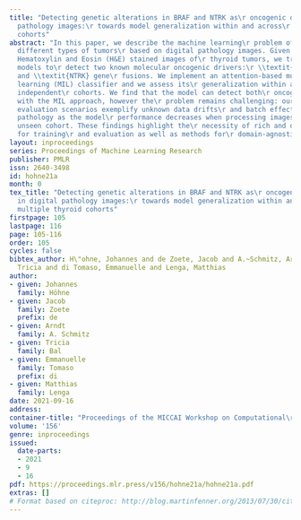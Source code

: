 ```yaml
---
title: "Detecting genetic alterations in BRAF and NTRK as\r oncogenic drivers in digital
  pathology images:\r towards model generalization within and across\r multiple thyroid
  cohorts"
abstract: "In this paper, we describe the machine learning\r problem of identifying
  different types of tumors\r based on digital pathology images. Given a set of\r
  Hematoxylin and Eosin (H&E) stained images of\r thyroid tumors, we train deep learning
  models to\r detect two known molecular oncogenic drivers:\r \\textit{BRAF} mutations
  and \\textit{NTRK} gene\r fusions. We implement an attention-based multiple\r instance
  learning (MIL) classifier and we assess its\r generalization within and across three
  independent\r cohorts. We find that the model can detect both\r oncogenic drivers
  with the MIL approach, however the\r problem remains challenging: our exhaustive\r
  evaluation scenarios exemplify unknown data drifts\r and batch effects in digital
  pathology as the model\r performance decreases when processing images from an\r
  unseen cohort. These findings highlight the\r necessity of rich and diverse datasets
  for training\r and evaluation as well as methods for\r domain-agnostic learning."
layout: inproceedings
series: Proceedings of Machine Learning Research
publisher: PMLR
issn: 2640-3498
id: hohne21a
month: 0
tex_title: "Detecting genetic alterations in BRAF and NTRK as\r oncogenic drivers
  in digital pathology images:\r towards model generalization within and across\r
  multiple thyroid cohorts"
firstpage: 105
lastpage: 116
page: 105-116
order: 105
cycles: false
bibtex_author: H\"ohne, Johannes and de Zoete, Jacob and A.~Schmitz, Arndt and Bal,
  Tricia and di Tomaso, Emmanuelle and Lenga, Matthias
author:
- given: Johannes
  family: Höhne
- given: Jacob
  family: Zoete
  prefix: de
- given: Arndt
  family: A. Schmitz
- given: Tricia
  family: Bal
- given: Emmanuelle
  family: Tomaso
  prefix: di
- given: Matthias
  family: Lenga
date: 2021-09-16
address:
container-title: "Proceedings of the MICCAI Workshop on Computational\r Pathology"
volume: '156'
genre: inproceedings
issued:
  date-parts:
  - 2021
  - 9
  - 16
pdf: https://proceedings.mlr.press/v156/hohne21a/hohne21a.pdf
extras: []
# Format based on citeproc: http://blog.martinfenner.org/2013/07/30/citeproc-yaml-for-bibliographies/
---
```

